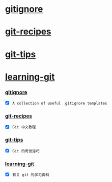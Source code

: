# [gitignore](#gitignore)  
# [git-recipes](#git-recipes)  
# [git-tips](#git-tips)  
# [learning-git](#learning-git)  

### [gitignore](https://github.com/github/gitignore)  
  - [X] `A collection of useful .gitignore templates`
### [git-recipes](https://github.com/geeeeeeeeek/git-recipes)  
  - [X] `Git 中文教程`
### [git-tips](https://github.com/521xueweihan/git-tips)  
  - [X] `Git 的奇技淫巧`
### [learning-git](https://github.com/xirong/my-git)  
  - [X] `有关 git 的学习资料`

